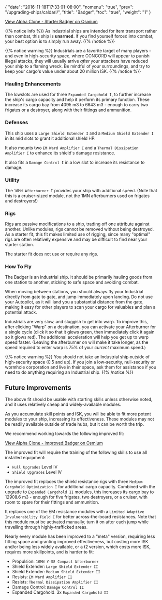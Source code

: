 {
  "date": "2016-11-18T17:33:01-08:00",
  "nomenu": "true",
  "prev": "/upgrading-ships/caldari/",
  "title": "Badger",
  "toc": "true",
  "weight": "1"
}

<object type="image/svg+xml" data="https://o.smium.org/api/convert/118481/svg/118481-alpha-clone---starter-badger.svg?privatetoken=1102763042573123584"><a href="https://o.smium.org/loadout/private/118481/1102763042573123584">View Alpha Clone - Starter Badger on Osmium</a></object>

{{% notice info %}}
As industrial ships are intended for item transport rather than combat, this ship is **unarmed**.
If you find yourself forced into combat, your best option is to simply run away.
{{% /notice %}}

{{% notice warning %}}
Industrials are a favorite target of many players - and even in high-security space, where CONCORD will appear to punish illegal attacks, they will usually arrive *after* your attackers have reduced your ship to a flaming wreck.  Be mindful of your surroundings, and try to keep your cargo's value under about 20 million ISK.
{{% /notice %}}

### Hauling Enhancements

The lowslots are used for three `Expanded Cargohold I`, to further increase
the ship's cargo capacity and help it perform its primary function.
These increase its cargo bay from 4095 m3 to 6643 m3 - enough to carry 
two frigates or a destroyer, along with their fittings and ammunition.

### Defenses

This ship uses a `Large Shield Extender I` and a `Medium Shield Extender I` 
in its mid slots to grant it additional shield HP.

It also mounts two `EM Ward Amplifier I` and a `Thermal Dissipation Amplifier I`
to enhance its shield's damage resistance.

It also fits a `Damage Control I` in a low slot to increase its resistance to damage.

### Utility

The `10MN Afterburner I` provides your ship with additional speed.  (Note
that this is a cruiser-sized module, not the 1MN afterburners used on frigates and destroyers!)

### Rigs

Rigs are passive modifications to a ship, trading off one attribute against another.
Unlike modules, rigs cannot be removed without being destroyed. 
As a starter fit, this fit makes limited use of rigging, since many "optimal" rigs
are often relatively expensive and may be difficult to find near your starter station.

The starter fit does not use or require any rigs.

### How To Fly

The Badger is an industrial ship.  It should be primarily hauling goods from one
station to another, sticking to safe space and avoiding combat.

When moving between stations, you should always fly your Industrial directly from
gate to gate, and jump immediately upon landing.  Do not use your Autopilot,
as it will land you a substantial distance from the gate, making it easy for other players
to scan your cargo for valuables and plan a potential attack.

Industrials are very slow, and sluggish to get into warp.  To improve this, 
after clicking "Warp" on a destination, you can activate your Afterburner for a single cycle 
(click it so that it glows green, then immediately click it again so it glows red). 
The additional acceleration will help you get up to warp speed faster.
(Leaving the afterburner on will make it take longer, as the speed required
to enter warp is 75% of your *current* maximum speed.)

{{% notice warning %}}
You should not take an Industrial ship outside of high-security space (0.5 and up).
If you join a low-security, null-security or wormhole corporation and live in their space,
ask them for assistance if you need to do anything requiring an Industrial ship.
{{% /notice %}}

## Future Improvements

The above fit should be usable with starting skills unless otherwise noted,
and it uses relatively cheap and widely-available modules.  

As you accumulate skill points and ISK, you will be able to fit more potent
modules to your ship, increasing its effectiveness.  These modules may not be
readily available outside of trade hubs, but it can be worth the trip.

We recommend working towards the following improved fit:

<object type="image/svg+xml" data="https://o.smium.org/api/convert/118483/svg/118483-alpha-clone---improved-badger.svg?privatetoken=1050794835939688448"><a href="https://o.smium.org/loadout/private/118483/1050794835939688448">View Alpha Clone - Improved Badger on Osmium</a></object>

The improved fit will require the training of the following skills to use all installed equipment:

* `Hull Upgrades` Level IV
* `Shield Upgrades` Level IV

The improved fit replaces the shield resistance rigs with three `Medium Cargohold Optimization I`
for additional cargo capacity.  Combined with the upgrade to `Expanded Cargohold II` modules,
this increases its cargo bay to 12908.6 m3 - enough for five frigates, two destroyers, or a cruiser,
with room to spare for their fittings and ammunition.

It replaces one of the EM resistance modules with a `Limited Adaptive Invulnerability Field I`
for better across-the-board resistances.  Note that this module must be activated manually;
turn it on after each jump while travelling through highly-trafficked areas.

Nearly every module has been improved to a "meta" version, requiring less fitting space
and granting improved effectiveness, but costing more ISK and/or being less widely available,
or a t2 version, which costs more ISK, requires more skillpoints, and is harder to fit:

 * Propulsion: `10MN Y-S8 Compact Afterburner`
 * Shield Extender: `Large Shield Extender II`
 * Shield Extender: `Medium Shield Extender II`
 * Resists: `EM Ward Amplifier II`
 * Resists: `Thermal Dissipation Amplifier II`
 * Damage Control: `Damage Control II`
 * Expanded Cargohold: 3x `Expanded Cargohold II`